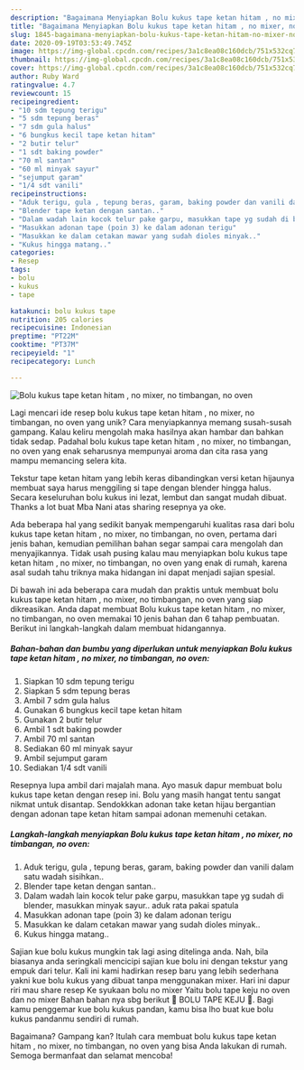 ```yaml
---
description: "Bagaimana Menyiapkan Bolu kukus tape ketan hitam , no mixer, no timbangan, no oven yang Enak"
title: "Bagaimana Menyiapkan Bolu kukus tape ketan hitam , no mixer, no timbangan, no oven yang Enak"
slug: 1845-bagaimana-menyiapkan-bolu-kukus-tape-ketan-hitam-no-mixer-no-timbangan-no-oven-yang-enak
date: 2020-09-19T03:53:49.745Z
image: https://img-global.cpcdn.com/recipes/3a1c8ea08c160dcb/751x532cq70/bolu-kukus-tape-ketan-hitam-no-mixer-no-timbangan-no-oven-foto-resep-utama.jpg
thumbnail: https://img-global.cpcdn.com/recipes/3a1c8ea08c160dcb/751x532cq70/bolu-kukus-tape-ketan-hitam-no-mixer-no-timbangan-no-oven-foto-resep-utama.jpg
cover: https://img-global.cpcdn.com/recipes/3a1c8ea08c160dcb/751x532cq70/bolu-kukus-tape-ketan-hitam-no-mixer-no-timbangan-no-oven-foto-resep-utama.jpg
author: Ruby Ward
ratingvalue: 4.7
reviewcount: 15
recipeingredient:
- "10 sdm tepung terigu"
- "5 sdm tepung beras"
- "7 sdm gula halus"
- "6 bungkus kecil tape ketan hitam"
- "2 butir telur"
- "1 sdt baking powder"
- "70 ml santan"
- "60 ml minyak sayur"
- "sejumput garam"
- "1/4 sdt vanili"
recipeinstructions:
- "Aduk terigu, gula , tepung beras, garam, baking powder dan vanili dalam satu wadah sisihkan.."
- "Blender tape ketan dengan santan.."
- "Dalam wadah lain kocok telur pake garpu, masukkan tape yg sudah di blender, masukkan minyak sayur.. aduk rata pakai spatula"
- "Masukkan adonan tape (poin 3) ke dalam adonan terigu"
- "Masukkan ke dalam cetakan mawar yang sudah dioles minyak.."
- "Kukus hingga matang.."
categories:
- Resep
tags:
- bolu
- kukus
- tape

katakunci: bolu kukus tape 
nutrition: 205 calories
recipecuisine: Indonesian
preptime: "PT22M"
cooktime: "PT37M"
recipeyield: "1"
recipecategory: Lunch

---
```



![Bolu kukus tape ketan hitam , no mixer, no timbangan, no oven](https://img-global.cpcdn.com/recipes/3a1c8ea08c160dcb/751x532cq70/bolu-kukus-tape-ketan-hitam-no-mixer-no-timbangan-no-oven-foto-resep-utama.jpg)

Lagi mencari ide resep bolu kukus tape ketan hitam , no mixer, no timbangan, no oven yang unik? Cara menyiapkannya memang susah-susah gampang. Kalau keliru mengolah maka hasilnya akan hambar dan bahkan tidak sedap. Padahal bolu kukus tape ketan hitam , no mixer, no timbangan, no oven yang enak seharusnya mempunyai aroma dan cita rasa yang mampu memancing selera kita.

Tekstur tape ketan hitam yang lebih keras dibandingkan versi ketan hijaunya membuat saya harus menggiling si tape dengan blender hingga halus. Secara keseluruhan bolu kukus ini lezat, lembut dan sangat mudah dibuat. Thanks a lot buat Mba Nani atas sharing resepnya ya oke.

Ada beberapa hal yang sedikit banyak mempengaruhi kualitas rasa dari bolu kukus tape ketan hitam , no mixer, no timbangan, no oven, pertama dari jenis bahan, kemudian pemilihan bahan segar sampai cara mengolah dan menyajikannya. Tidak usah pusing kalau mau menyiapkan bolu kukus tape ketan hitam , no mixer, no timbangan, no oven yang enak di rumah, karena asal sudah tahu triknya maka hidangan ini dapat menjadi sajian spesial.


Di bawah ini ada beberapa cara mudah dan praktis untuk membuat bolu kukus tape ketan hitam , no mixer, no timbangan, no oven yang siap dikreasikan. Anda dapat membuat Bolu kukus tape ketan hitam , no mixer, no timbangan, no oven memakai 10 jenis bahan dan 6 tahap pembuatan. Berikut ini langkah-langkah dalam membuat hidangannya.

<!--inarticleads1-->

##### Bahan-bahan dan bumbu yang diperlukan untuk menyiapkan Bolu kukus tape ketan hitam , no mixer, no timbangan, no oven:

1. Siapkan 10 sdm tepung terigu
1. Siapkan 5 sdm tepung beras
1. Ambil 7 sdm gula halus
1. Gunakan 6 bungkus kecil tape ketan hitam
1. Gunakan 2 butir telur
1. Ambil 1 sdt baking powder
1. Ambil 70 ml santan
1. Sediakan 60 ml minyak sayur
1. Ambil sejumput garam
1. Sediakan 1/4 sdt vanili


Resepnya lupa ambil dari majalah mana. Ayo masuk dapur membuat bolu kukus tape ketan dengan resep ini. Bolu yang masih hangat tentu sangat nikmat untuk disantap. Sendokkkan adonan take ketan hijau bergantian dengan adonan tape ketan hitam sampai adonan memenuhi cetakan. 

<!--inarticleads2-->

##### Langkah-langkah menyiapkan Bolu kukus tape ketan hitam , no mixer, no timbangan, no oven:

1. Aduk terigu, gula , tepung beras, garam, baking powder dan vanili dalam satu wadah sisihkan..
1. Blender tape ketan dengan santan..
1. Dalam wadah lain kocok telur pake garpu, masukkan tape yg sudah di blender, masukkan minyak sayur.. aduk rata pakai spatula
1. Masukkan adonan tape (poin 3) ke dalam adonan terigu
1. Masukkan ke dalam cetakan mawar yang sudah dioles minyak..
1. Kukus hingga matang..


Sajian kue bolu kukus mungkin tak lagi asing ditelinga anda. Nah, bila biasanya anda seringkali mencicipi sajian kue bolu ini dengan tekstur yang empuk dari telur. Kali ini kami hadirkan resep baru yang lebih sederhana yakni kue bolu kukus yang dibuat tanpa menggunakan mixer. Hari ini dapur riri mau share resep Ke syukaan bolu no mixer Yaitu bolu tape keju no oven dan no mixer Bahan bahan nya sbg berikut 🥞 BOLU TAPE KEJU 🥞. Bagi kamu penggemar kue bolu kukus pandan, kamu bisa lho buat kue bolu kukus pandanmu sendiri di rumah. 

Bagaimana? Gampang kan? Itulah cara membuat bolu kukus tape ketan hitam , no mixer, no timbangan, no oven yang bisa Anda lakukan di rumah. Semoga bermanfaat dan selamat mencoba!
